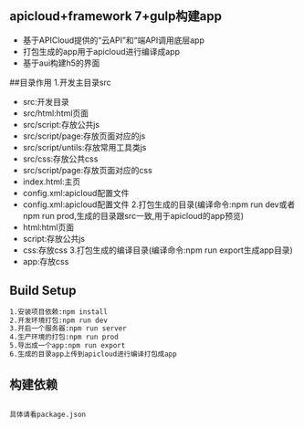 ## apicloud+framework 7+gulp构建app

* 基于APICloud提供的“云API”和“端API调用底层app
* 打包生成的app用于apicloud进行编译成app
* 基于aui构建h5的界面

##目录作用
1.开发主目录src
* src:开发目录
* src/html:html页面
* src/script:存放公共js
* src/script/page:存放页面对应的js
* src/script/untils:存放常用工具类js
* src/css:存放公共css
* src/script/page:存放页面对应的css
* index.html:主页
* config.xml:apicloud配置文件
* config.xml:apicloud配置文件
2.打包生成的目录(编译命令:npm run dev或者npm run prod,生成的目录跟src一致,用于apicloud的app预览)
* html:html页面
* script:存放公共js
* css:存放css
3.打包生成的编译目录(编译命令:npm run export生成app目录)
* app:存放css
## Build Setup

```bash
1.安装项目依赖:npm install
2.开发环境打包:npm run dev
3.开启一个服务器:npm run server
4.生产环境的打包:npm run prod
5.导出成一个app:npm run export
6.生成的目录app上传到apicloud进行编译打包成app
```

## 构建依赖

```bash

具体请看package.json

```




